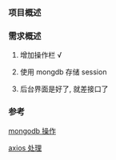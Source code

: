 ### 项目概述

### 需求概述

1. 增加操作栏 √

2. 使用 mongdb 存储 session 

3. 后台界面是好了, 就差接口了

### 参考

[mongodb 操作](https://blog.csdn.net/wangpeng047/article/details/7705588)

[axios 处理](https://blog.csdn.net/sjn0503/article/details/74729300)